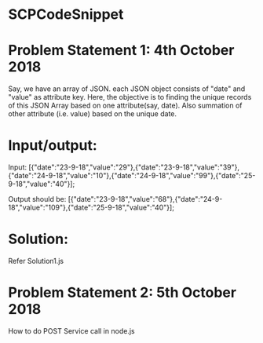# SCPCodeSnippet

# Problem Statement 1: 4th October 2018
Say, we have an array of JSON. each JSON object consists of "date" and "value" as attribute key. Here, the objective is to finding the unique records of this JSON Array based on one attribute(say, date). Also summation of other attribute (i.e. value) based on the unique date.

# Input/output:
Input: 
[{"date":"23-9-18","value":"29"},{"date":"23-9-18","value":"39"},{"date":"24-9-18","value":"10"},{"date":"24-9-18","value":"99"},{"date":"25-9-18","value":"40"}];

Output should be: 
[{"date":"23-9-18","value":"68"},{"date":"24-9-18","value":"109"},{"date":"25-9-18","value":"40"}];

# Solution:
Refer Solution1.js


# Problem Statement 2: 5th October 2018
How to do POST Service call in node.js
